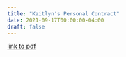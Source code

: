 ```yaml
---
title: "Kaitlyn's Personal Contract"
date: 2021-09-17T00:00:00-04:00
draft: false
---
```


[link to pdf](https://vibrant-williams-d83705.netlify.app/KaitlynPersonalContract.pdf)

